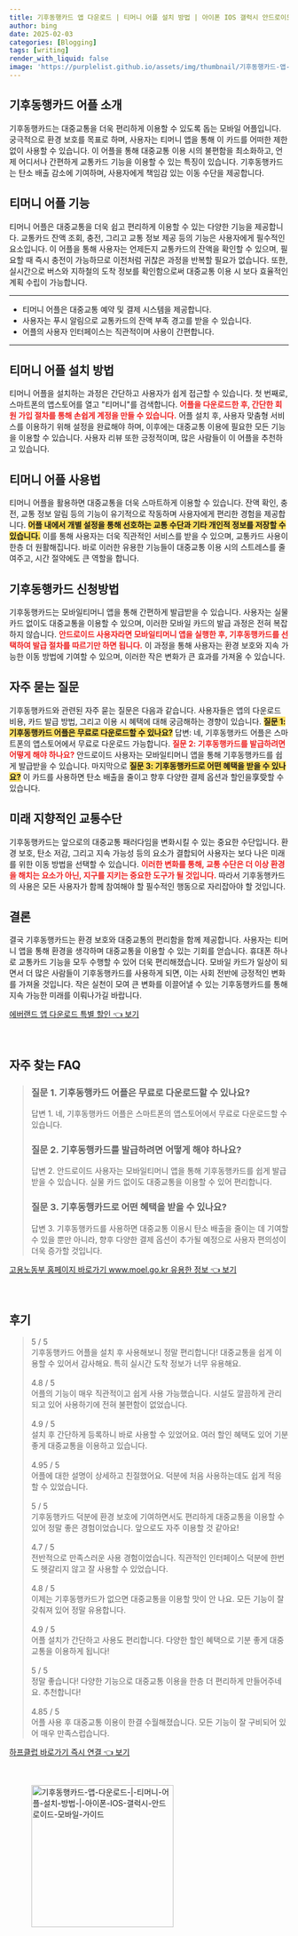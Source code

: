 ```yaml
---
title: 기후동행카드 앱 다운로드 | 티머니 어플 설치 방법 | 아이폰 IOS 갤럭시 안드로이드 모바일 가이드
author: bing
date: 2025-02-03
categories: [Blogging]
tags: [writing]
render_with_liquid: false
image: 'https://purplelist.github.io/assets/img/thumbnail/기후동행카드-앱-다운로드-|-티머니-어플-설치-방법-|-아이폰-IOS-갤럭시-안드로이드-모바일-가이드.webp'
---
```



<h2 id='기후동행카드-어플-소개'>기후동행카드 어플 소개</h2>

<p>기후동행카드는 대중교통을 더욱 편리하게 이용할 수 있도록 돕는 모바일 어플입니다. 궁극적으로 환경 보호를 목표로 하며, 사용자는 티머니 앱을 통해 이 카드를 어떠한 제한 없이 사용할 수 있습니다. 이 어플을 통해 대중교통 이용 시의 불편함을 최소화하고, 언제 어디서나 간편하게 교통카드 기능을 이용할 수 있는 특징이 있습니다. 기후동행카드는 탄소 배출 감소에 기여하며, 사용자에게 책임감 있는 이동 수단을 제공합니다.</p>

<h2 id='티머니-어플-기능'>티머니 어플 기능</h2>

<p>티머니 어플은 대중교통을 더욱 쉽고 편리하게 이용할 수 있는 다양한 기능을 제공합니다. 교통카드 잔액 조회, 충전, 그리고 교통 정보 제공 등의 기능은 사용자에게 필수적인 요소입니다. 이 어플을 통해 사용자는 언제든지 교통카드의 잔액을 확인할 수 있으며, 필요할 때 즉시 충전이 가능하므로 이전처럼 귀찮은 과정을 반복할 필요가 없습니다. 또한, 실시간으로 버스와 지하철의 도착 정보를 확인함으로써 대중교통 이용 시 보다 효율적인 계획 수립이 가능합니다.</p>

<hr />

<ul>
    <li>티머니 어플은 대중교통 예약 및 결제 시스템을 제공합니다.</li>
    <li>사용자는 푸시 알림으로 교통카드의 잔액 부족 경고를 받을 수 있습니다.</li>
    <li>어플의 사용자 인터페이스는 직관적이며 사용이 간편합니다.</li>
</ul>

<hr />

<h2 id='티머니-어플-설치'>티머니 어플 설치 방법</h2>

<p>티머니 어플을 설치하는 과정은 간단하고 사용자가 쉽게 접근할 수 있습니다. 첫 번째로, 스마트폰의 앱스토어를 열고 "티머니"를 검색합니다. <b><span style="color: #ee2323;">어플을 다운로드한 후, 간단한 회원 가입 절차를 통해 손쉽게 계정을 만들 수 있습니다.</span></b> 어플 설치 후, 사용자 맞춤형 서비스를 이용하기 위해 설정을 완료해야 하며, 이후에는 대중교통 이용에 필요한 모든 기능을 이용할 수 있습니다. 사용자 리뷰 또한 긍정적이며, 많은 사람들이 이 어플을 추천하고 있습니다.</p>

<h2 id='티머니-어플-사용법'>티머니 어플 사용법</h2>

<p>티머니 어플을 활용하면 대중교통을 더욱 스마트하게 이용할 수 있습니다. 잔액 확인, 충전, 교통 정보 알림 등의 기능이 유기적으로 작동하며 사용자에게 편리한 경험을 제공합니다. <b><span style="background-color: #ffe066;">어플 내에서 개별 설정을 통해 선호하는 교통 수단과 기타 개인적 정보를 저장할 수 있습니다.</span></b> 이를 통해 사용자는 더욱 직관적인 서비스를 받을 수 있으며, 교통카드 사용이 한층 더 원활해집니다. 바로 이러한 유용한 기능들이 대중교통 이용 시의 스트레스를 줄여주고, 시간 절약에도 큰 역할을 합니다.</p>

<h2 id='기후동행카드-신청방법'>기후동행카드 신청방법</h2>

<p>기후동행카드는 모바일티머니 앱을 통해 간편하게 발급받을 수 있습니다. 사용자는 실물 카드 없이도 대중교통을 이용할 수 있으며, 이러한 모바일 카드의 발급 과정은 전혀 복잡하지 않습니다. <b><span style="color: #ee2323;">안드로이드 사용자라면 모바일티머니 앱을 실행한 후, 기후동행카드를 선택하여 발급 절차를 따르기만 하면 됩니다.</span></b> 이 과정을 통해 사용자는 환경 보호와 지속 가능한 이동 방법에 기여할 수 있으며, 이러한 작은 변화가 큰 효과를 가져올 수 있습니다.</p>

<h2 id='자주-묻는-질문'>자주 묻는 질문</h2>

<p>기후동행카드와 관련된 자주 묻는 질문은 다음과 같습니다. 사용자들은 앱의 다운로드 비용, 카드 발급 방법, 그리고 이용 시 혜택에 대해 궁금해하는 경향이 있습니다. <b><span style="background-color: #ffe066;">질문 1: 기후동행카드 어플은 무료로 다운로드할 수 있나요?</span></b> 답변: 네, 기후동행카드 어플은 스마트폰의 앱스토어에서 무료로 다운로드 가능합니다. <b><span style="color: #ee2323;">질문 2: 기후동행카드를 발급하려면 어떻게 해야 하나요?</span></b> 안드로이드 사용자는 모바일티머니 앱을 통해 기후동행카드를 쉽게 발급받을 수 있습니다. 마지막으로 <b><span style="background-color: #ffe066;">질문 3: 기후동행카드로 어떤 혜택을 받을 수 있나요?</span></b> 이 카드를 사용하면 탄소 배출을 줄이고 향후 다양한 결제 옵션과 할인을享受할 수 있습니다.</p>

<h2 id='미래-지향적인-교통수단'>미래 지향적인 교통수단</h2>

<p>기후동행카드는 앞으로의 대중교통 패러다임을 변화시킬 수 있는 중요한 수단입니다. 환경 보호, 탄소 저감, 그리고 지속 가능성 등의 요소가 결합되어 사용자는 보다 나은 미래를 위한 이동 방법을 선택할 수 있습니다. <b><span style="color: #ee2323;">이러한 변화를 통해, 교통 수단은 더 이상 환경을 해치는 요소가 아닌, 지구를 지키는 중요한 도구가 될 것입니다.</span></b> 따라서 기후동행카드의 사용은 모든 사용자가 함께 참여해야 할 필수적인 행동으로 자리잡아야 할 것입니다.</p>

<h2 id='결론'>결론</h2>

<p>결국 기후동행카드는 환경 보호와 대중교통의 편리함을 함께 제공합니다. 사용자는 티머니 앱을 통해 환경을 생각하며 대중교통을 이용할 수 있는 기회를 얻습니다. 휴대폰 하나로 교통카드 기능을 모두 수행할 수 있어 더욱 편리해졌습니다. 모바일 카드가 일상이 되면서 더 많은 사람들이 기후동행카드를 사용하게 되면, 이는 사회 전반에 긍정적인 변화를 가져올 것입니다. 작은 실천이 모여 큰 변화를 이끌어낼 수 있는 기후동행카드를 통해 지속 가능한 미래를 이뤄나가길 바랍니다.</p>


<p><a class="click-button" title="에버랜드 앱 다운로드 특별 할인" href="https://purplelist.github.io/posts/%EC%97%90%EB%B2%84%EB%9E%9C%EB%93%9C-%EC%95%B1-%EB%8B%A4%EC%9A%B4%EB%A1%9C%EB%93%9C-%ED%8A%B9%EB%B3%84-%ED%95%A0%EC%9D%B8/" rel="dofollow">에버랜드 앱 다운로드 특별 할인 👈 보기</a></p><br>
<h2 id='자주_찾는_FAQ'>자주 찾는 FAQ</h2>
<div itemscope="" itemtype="https://schema.org/FAQPage">
<blockquote>
<div itemscope="" itemprop="mainEntity" itemtype="https://schema.org/Question">
<h3 itemprop="name">질문 1. 기후동행카드 어플은 무료로 다운로드할 수 있나요?</h3>
<div itemscope="" itemprop="acceptedAnswer" itemtype="https://schema.org/Answer">
<span itemprop="text">
<p>답변 1. 네, 기후동행카드 어플은 스마트폰의 앱스토어에서 무료로 다운로드할 수 있습니다.</p>
</span>
</div>
</div>
<div itemscope="" itemprop="mainEntity" itemtype="https://schema.org/Question">
<h3 itemprop="name">질문 2. 기후동행카드를 발급하려면 어떻게 해야 하나요?</h3>
<div itemscope="" itemprop="acceptedAnswer" itemtype="https://schema.org/Answer">
<span itemprop="text">
<p>답변 2. 안드로이드 사용자는 모바일티머니 앱을 통해 기후동행카드를 쉽게 발급받을 수 있습니다. 실물 카드 없이도 대중교통을 이용할 수 있어 편리합니다.</p>
</span>
</div>
</div>
<div itemscope="" itemprop="mainEntity" itemtype="https://schema.org/Question">
<h3 itemprop="name">질문 3. 기후동행카드로 어떤 혜택을 받을 수 있나요?</h3>
<div itemscope="" itemprop="acceptedAnswer" itemtype="https://schema.org/Answer">
<span itemprop="text">
<p>답변 3. 기후동행카드를 사용하면 대중교통 이용시 탄소 배출을 줄이는 데 기여할 수 있을 뿐만 아니라, 향후 다양한 결제 옵션이 추가될 예정으로 사용자 편의성이 더욱 증가할 것입니다.</p>
</span>
</div>
</div>
</blockquote>
</div>
<p><a class="click-button" title="고용노동부 홈페이지 바로가기 www.moel.go.kr 유용한 정보" href="https://purplelist.github.io/posts/%EA%B3%A0%EC%9A%A9%EB%85%B8%EB%8F%99%EB%B6%80-%ED%99%88%ED%8E%98%EC%9D%B4%EC%A7%80-%EB%B0%94%EB%A1%9C%EA%B0%80%EA%B8%B0-www.moel.go.kr-%EC%9C%A0%EC%9A%A9%ED%95%9C-%EC%A0%95%EB%B3%B4/" rel="dofollow">고용노동부 홈페이지 바로가기 www.moel.go.kr 유용한 정보 👈 보기</a></p><br>
<h2 id='후기'>후기</h2>
<div itemscope itemtype="https://schema.org/Product">
  <blockquote>
  <div itemprop="review" itemscope itemtype="https://schema.org/Review">
      <div itemprop="reviewRating" itemscope itemtype="https://schema.org/Rating"> <span itemprop="ratingValue">5</span> / <span itemprop="bestRating">5</span> </div>
      <span itemprop="reviewBody">기후동행카드 어플을 설치 후 사용해보니 정말 편리합니다! 대중교통을 쉽게 이용할 수 있어서 감사해요. 특히 실시간 도착 정보가 너무 유용해요.</span>
  </div>
  <br>
  <div itemprop="review" itemscope itemtype="https://schema.org/Review">
      <div itemprop="reviewRating" itemscope itemtype="https://schema.org/Rating"> <span itemprop="ratingValue">4.8</span> / <span itemprop="bestRating">5</span> </div>
      <span itemprop="reviewBody">어플의 기능이 매우 직관적이고 쉽게 사용 가능했습니다. 시설도 깔끔하게 관리되고 있어 사용하기에 전혀 불편함이 없었습니다.</span>
  </div>
  <br>
  <div itemprop="review" itemscope itemtype="https://schema.org/Review">
      <div itemprop="reviewRating" itemscope itemtype="https://schema.org/Rating"> <span itemprop="ratingValue">4.9</span> / <span itemprop="bestRating">5</span> </div>
      <span itemprop="reviewBody">설치 후 간단하게 등록하니 바로 사용할 수 있었어요. 여러 할인 혜택도 있어 기분 좋게 대중교통을 이용하고 있습니다.</span>
  </div>
  <br>
  <div itemprop="review" itemscope itemtype="https://schema.org/Review">
      <div itemprop="reviewRating" itemscope itemtype="https://schema.org/Rating"> <span itemprop="ratingValue">4.95</span> / <span itemprop="bestRating">5</span> </div>
      <span itemprop="reviewBody">어플에 대한 설명이 상세하고 친절했어요. 덕분에 처음 사용하는데도 쉽게 적응할 수 있었습니다.</span>
  </div>
  <br>
  <div itemprop="review" itemscope itemtype="https://schema.org/Review">
      <div itemprop="reviewRating" itemscope itemtype="https://schema.org/Rating"> <span itemprop="ratingValue">5</span> / <span itemprop="bestRating">5</span> </div>
      <span itemprop="reviewBody">기후동행카드 덕분에 환경 보호에 기여하면서도 편리하게 대중교통을 이용할 수 있어 정말 좋은 경험이었습니다. 앞으로도 자주 이용할 것 같아요!</span>
  </div>
  <br>
  <div itemprop="review" itemscope itemtype="https://schema.org/Review">
      <div itemprop="reviewRating" itemscope itemtype="https://schema.org/Rating"> <span itemprop="ratingValue">4.7</span> / <span itemprop="bestRating">5</span> </div>
      <span itemprop="reviewBody">전반적으로 만족스러운 사용 경험이었습니다. 직관적인 인터페이스 덕분에 한번도 헷갈리지 않고 잘 사용할 수 있었습니다.</span>
  </div>
  <br>
  <div itemprop="review" itemscope itemtype="https://schema.org/Review">
      <div itemprop="reviewRating" itemscope itemtype="https://schema.org/Rating"> <span itemprop="ratingValue">4.8</span> / <span itemprop="bestRating">5</span> </div>
      <span itemprop="reviewBody">이제는 기후동행카드가 없으면 대중교통을 이용할 맛이 안 나요. 모든 기능이 잘 갖춰져 있어 정말 유용합니다.</span>
  </div>
  <br>
  <div itemprop="review" itemscope itemtype="https://schema.org/Review">
      <div itemprop="reviewRating" itemscope itemtype="https://schema.org/Rating"> <span itemprop="ratingValue">4.9</span> / <span itemprop="bestRating">5</span> </div>
      <span itemprop="reviewBody">어플 설치가 간단하고 사용도 편리합니다. 다양한 할인 혜택으로 기분 좋게 대중교통을 이용하게 됩니다!</span>
  </div>
  <br>
  <div itemprop="review" itemscope itemtype="https://schema.org/Review">
      <div itemprop="reviewRating" itemscope itemtype="https://schema.org/Rating"> <span itemprop="ratingValue">5</span> / <span itemprop="bestRating">5</span> </div>
      <span itemprop="reviewBody">정말 좋습니다! 다양한 기능으로 대중교통 이용을 한층 더 편리하게 만들어주네요. 추천합니다!</span>
  </div>
  <br>
  <div itemprop="review" itemscope itemtype="https://schema.org/Review">
      <div itemprop="reviewRating" itemscope itemtype="https://schema.org/Rating"> <span itemprop="ratingValue">4.85</span> / <span itemprop="bestRating">5</span> </div>
      <span itemprop="reviewBody">어플 사용 후 대중교통 이용이 한결 수월해졌습니다. 모든 기능이 잘 구비되어 있어 매우 만족스럽습니다.</span>
  </div>
  </blockquote>
</div>
<p><a class="click-button" title="하프클럽 바로가기 즉시 연결" href="https://purplelist.github.io/posts/%ED%95%98%ED%94%84%ED%81%B4%EB%9F%BD-%EB%B0%94%EB%A1%9C%EA%B0%80%EA%B8%B0-%EC%A6%89%EC%8B%9C-%EC%97%B0%EA%B2%B0/" rel="dofollow">하프클럽 바로가기 즉시 연결 👈 보기</a></p><br>
<figure class="image"><img src="https://purplelist.github.io/assets/img/thumbnail/기후동행카드-앱-다운로드-|-티머니-어플-설치-방법-|-아이폰-IOS-갤럭시-안드로이드-모바일-가이드.webp" alt="기후동행카드-앱-다운로드-|-티머니-어플-설치-방법-|-아이폰-IOS-갤럭시-안드로이드-모바일-가이드" width="256" height="256"></figure>
